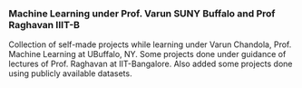 ### Machine Learning under Prof. Varun SUNY Buffalo and Prof Raghavan IIIT-B ###

Collection of self-made projects while learning under Varun Chandola, Prof. Machine Learning at UBuffalo, NY.
Some projects done under guidance of lectures of Prof. Raghavan at IIT-Bangalore.
Also added some projects done using publicly available datasets.
